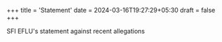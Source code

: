 +++
title = 'Statement'
date = 2024-03-16T19:27:29+05:30
draft = false
+++

SFI EFLU's statement against recent allegations
